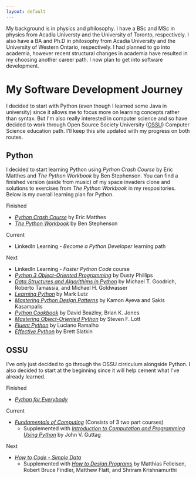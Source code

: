 ```yaml
---
layout: default
---
```


My background is in physics and philosophy. I have a BSc and MSc in physics from Acadia Universty and the University of Toronto, respectively. I also have a BA and Ph.D in philosophy from Acadia University and the University of Western Ontario, respectively. I had planned to go into academia, however recent structural changes in academia have resulted in my choosing another career path. I now plan to get into software development.


# My Software Development Journey

I decided to start with Python (even though I learned some Java in university) since it allows me to focus more on learning concepts rather than syntax. But I'm also really interested in computer science and so have decided to work through Open Source Society University ([OSSU](https://github.com/ossu/computer-science)) Computer Science education path. I'll keep this site updated with my progress on both routes.


## Python 

I decided to start learning Python using _Python Crash Course_ by Eric Matthes and _The Python Workbook_ by Ben Stephenson. You can find a finished version (aside from music) of my space invaders clone and solutions to exercises from _The Python Workbook_ in my respositories. Below is my overall learning plan for Python.


Finished
* [_Python Crash Course_](https://www.amazon.ca/Python-Crash-Course-Hands-Project-Based/dp/1593276036) by Eric Matthes
* [_The Python Workbook_](https://www.amazon.ca/Python-Workbook-Introduction-Exercises-Solutions/dp/3319142399/ref=sr_1_1?keywords=python+workbook&qid=1586714899&s=books&sr=1-1) by Ben Stephenson


Current
* LinkedIn Learning - _Become a Python Developer_ learning path


Next 
* LinkedIn Learning - _Faster Python Code_ course
* [_Python 3 Object-Oriented Programming_](https://www.amazon.ca/Python-Object-Oriented-Programming-maintainable-object-oriented-ebook/dp/B07JG9BQZC/ref=sr_1_1?keywords=python+3+object+oriented+programming&qid=1586714940&s=books&sr=1-1) by Dusty Phillips
* [_Data Structures and Algorithims in Python_](https://www.amazon.ca/Structures-Algorithms-Python-Michael-Goodrich/dp/1118290275/ref=sr_1_1?crid=2EY0RURCYS5X6&keywords=data+structures+and+algorithms+in+python&qid=1586714971&s=books&sprefix=data+structu%2Cstripbooks%2C175&sr=1-1) by Michael T. Goodrich, Roberto Tamassia, and Michael H. Goldwasser
* [_Learning Python_](https://www.amazon.ca/Learning-Python-Powerful-Object-Oriented-Programming-ebook/dp/B00DDZPC9S/ref=sr_1_1?keywords=learning+python&qid=1586714992&s=books&sr=1-1) by Mark Lutz
* [_Mastering Python Design Patterns_](https://www.amazon.ca/Mastering-Python-Design-Patterns-efficient/dp/1788837487/ref=sr_1_1?keywords=mastering+python+design+patterns&qid=1586715015&s=books&sr=1-1) by Kamon Ayeva and Sakis Kasampalis
* [_Python Cookbook_](https://www.amazon.ca/Python-Cookbook-Recipes-Mastering-ebook/dp/B00DQV4GGY/ref=sr_1_1?keywords=python+cookbook&qid=1586715036&s=books&sr=1-1) by David Beazley, Brian K. Jones
* [_Mastering Object-Oriented Python_](https://www.amazon.ca/Mastering-Object-oriented-Python-Steven-Lott/dp/1783280972/ref=sr_1_1?keywords=mastering+object+oriented+python&qid=1586715060&s=books&sr=1-1) by Steven F. Lott
* [_Fluent Python_](https://www.amazon.ca/Fluent-Python-Concise-Effective-Programming/dp/1491946008/ref=sr_1_1?keywords=fluent+python&qid=1586715076&s=books&sr=1-1) by Luciano Ramalho
* [_Effective Python_](https://www.amazon.ca/Effective-Python-Specific-Software-Development-ebook/dp/B07ZG18BH3/ref=sr_1_1?keywords=effective+python&qid=1586715091&s=books&sr=1-1) by Brett Slatkin



## OSSU

I've only just decided to go through the OSSU cirriculum alongside Python. I also decided to start at the beginning since it will help cement what I've already learned.

Finished
* [_Python for Everybody_](https://www.py4e.com/)

Current
- [_Fundamentals of Computing_](https://www.coursera.org/specializations/computer-fundamentals) (Consists of 3 two part courses)
  - Supplemented with [_Introduction to Computation and Programming Using Python_](https://www.amazon.ca/Introduction-Computation-Programming-Using-Python-ebook/dp/B01K6F2236/ref=sr_1_1?crid=2OLQYN2VFSRKK&keywords=introduction+to+computation+and+programming+using+python&qid=1586715285&sprefix=introduction+to%2Caps%2C168&sr=8-1) by John V. Guttag

Next
- [_How to Code - Simple Data_](https://www.edx.org/course/how-to-code-simple-data)
  - Supplemented with [_How to Design Programs_](https://www.amazon.ca/How-Design-Programs-Introduction-Programming-ebook/dp/B07D7NKSKW/ref=sr_1_1?keywords=how+to+design+programs&qid=1586715308&sr=8-1) by Matthias Felleisen, Robert Bruce Findler, Matthew Flatt, and Shriram Krishnamurthi

